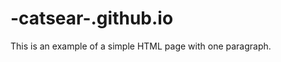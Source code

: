 # -catsear-.github.io
<!DOCTYPE html>
<html>
    <head>
        <title><!hi></title>
    </head>
    <body>
        <p>This is an example of a simple HTML page with one paragraph.</p>
    </body>
</html>
